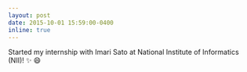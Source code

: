 ```yaml
---
layout: post
date: 2015-10-01 15:59:00-0400
inline: true
---
```


Started my internship with Imari Sato at National Institute of Informatics (NII)! :sparkles: :smile:
